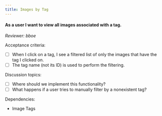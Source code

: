 ```yaml
---
title: Images by Tag
---
```


#### As a user I want to view all images associated with a tag.

_Reviewer: bboe_

Acceptance criteria:
- [ ] When I click on a tag, I see a filtered list of only the images that have
  the tag I clicked on.
- [ ] The tag name (not its ID) is used to perform the filtering.

Discussion topics:
- [ ] Where should we implement this functionality?
- [ ] What happens if a user tries to manually filter by a nonexistent tag?

Dependencies:
- Image Tags
